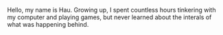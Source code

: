 Hello, my name is Hau. Growing up, I spent countless hours tinkering with my computer and playing games, but never learned about the interals of what was happening behind. 




